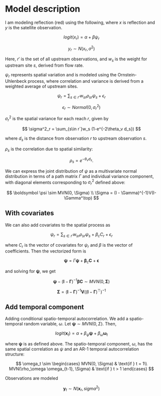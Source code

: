 # Model description

I am modeling reflection (red) using the following, where $x$ is reflection and 
$y$ is the satellite observation. 

$$
logit(x_r) = \alpha + \beta\psi_r
$$

$$
y_r \sim N(x_r, \sigma^2)
$$


Here, $r'$ is the set of all upstream observations, and $w_s$ is the weight for 
upstream site $s$, derived from flow rate.

$\psi_r$ represents spatial variation and is modeled using the Ornstein-Uhlenbeck 
process, where correlation and variance is derived from a weighted average of 
upstream sites.

$$
\psi_r = \sum_{s\in r'}w_{sr}\rho_{sr}\psi_s + \epsilon_r
$$

$$
\epsilon_r \sim Normal(0, \sigma^2_r) 
$$

$\sigma^2_r$ is the spatial variance for each reach $r$, given by

$$
\sigma^2_r = \sum_{s\in r`}w_s (1-e^{-2\theta_v d_s})
$$

where $d_s$ is the distance from observation $r$ to upstream observation $s$.

$\rho_s$ is the correlation due to spatial similarity:

$$
\rho_s = e^{-\theta_v d_s}.
$$

We can express the joint distribution of $\psi$ as a multivariate normal distribution 
in terms of a path matrix $\Gamma$ and individual variance component, with diagonal 
elements corresponding to $\sigma^2_r$ defined above: 

$$
\boldsymbol \psi \sim MVN(0, \Sigma) \\
\Sigma  = (I - \Gamma)^{-1}V(I-\Gamma^\top)
$$

## With covariates

We can also add covariates to the spatial process as 

$$
\psi_r = \sum_{s\in r'}w_{sr}\rho_{sr}\psi_s + \beta_c C_r + \epsilon_r
$$

where $C_r$ is the vector of covariates for $\psi_r$ and $\beta$ is the vector of 
coefficients. Then the vectorized form is 

$$
\boldsymbol \psi = \Gamma \boldsymbol \psi + \boldsymbol \beta_c \boldsymbol C +\boldsymbol \epsilon 
$$

and solving for $\boldsymbol \psi$, we get

$$
\boldsymbol \psi - (\boldsymbol I - \boldsymbol \Gamma)^{-1}\boldsymbol \beta \boldsymbol C  \sim MVN(0, \boldsymbol \Sigma)
$$

$$
\boldsymbol \Sigma  = (\boldsymbol I - \boldsymbol \Gamma)^{-1}\boldsymbol V((\boldsymbol I- \boldsymbol \Gamma)^\top)^{-1}
$$



## Add temporal component

Adding conditional spatio-temporal autocorrelation.
We add a spatio-temporal random variable, $\omega$. 
Let $\boldsymbol{\psi} \sim MVN(0, \Sigma)$. Then, 

$$
logit(\boldsymbol{x}_t) = \alpha + \beta_\psi\boldsymbol{\psi} + \beta_\omega\boldsymbol{\omega}_t
$$

where $\boldsymbol \psi$ is as defined above. The spatio-temporal component, 
$\omega$, has the same spatial correlation as $\psi$ and an AR-1 temporal 
autocorrelation structure: 

$$
\omega_t \sim     \begin{cases}
        MVN(0, \Sigma) & \text{if } t = 1\\
        MVN(\rho_\omega \omega_{t-1}, \Sigma) & \text{if } t > 1
    \end{cases}
$$

Observations are modeled

$$
\boldsymbol y_t \sim N(\boldsymbol x_r, sigma^2)
$$

